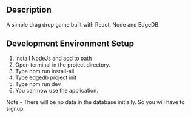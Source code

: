 ## Description

A simple drag drop game built with React, Node and EdgeDB.

## Development Environment Setup

1. Install NodeJs and add to path
2. Open terminal in the project directory.
3. Type npm run install-all
4. Type edgedb project init
5. Type npm run dev
6. You can now use the application.

Note - There will be no data in the database initially. So you will have to signup.
